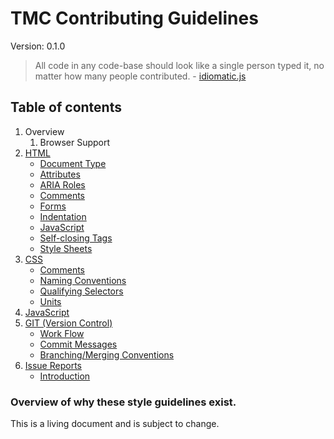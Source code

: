 # TMC Contributing Guidelines
Version: 0.1.0

> All code in any code-base should look like a single person typed it, no matter how many people contributed. - [idiomatic.js](https://github.com/rwldrn/idiomatic.js/)

## Table of contents

1. Overview
	1. Browser Support
2. [HTML](html/readme.md)
	- [Document Type](html/readme.md#document-type)
	- [Attributes](html/readme.md#attributes)
	- [ARIA Roles](html/readme.md#aria-roles)
	- [Comments](html/readme.md#comments)
	- [Forms](html/readme.md#forms)
	- [Indentation](html/readme.md#indentation)
	- [JavaScript](html/readme.md#javascript)
	- [Self-closing Tags](html/readme.md#self-closing-tags)
	- [Style Sheets](html/readme.md#style-sheets)
3. [CSS](css/readme.md)
	- [Comments](css/readme.md#comments)
	- [Naming Conventions](css/readme.md#naming-conventions)
	- [Qualifying Selectors](css/readme.md#qualifying-selectors-specificity)
	- [Units](css/readme.md#units)
4. [JavaScript](javascript/readme.md)
5. [GIT (Version Control)](git/readme.md)
	- [Work Flow](git/readme.md#work-flow)
	- [Commit Messages](git/readme.md#commit-messages)
	- [Branching/Merging Conventions](git/readme.md#branchingmerging-conventions)
6. [Issue Reports](issues/readme.md)
	- [Introduction](issues/readme.md#introduction)


### Overview of why these style guidelines exist.

This is a living document and is subject to change.